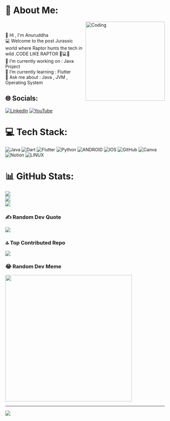 # 💫 About Me:
<img align="right" alt="Coding" width="250" src="https://gifdb.com/images/high/animated-man-computer-coding-nae6mec378lsg1i3.gif"><br><br>👋 Hi , I'm Anuruddha<br>💻 Welcome to the post Jurassic world where Raptor hunts the tech in wild .CODE LIKE RAPTOR 🦖💻🔥<br>🔭 I’m currently working on : Java Project<br>🌱 I’m currently learning : Flutter<br>💬 Ask me about : Java , JVM , Operating System<br>


## 🌐 Socials:
[![LinkedIn](https://img.shields.io/badge/LinkedIn-%230077B5.svg?logo=linkedin&logoColor=white)](https://linkedin.com/in/www.linkedin.com/in/anuruddhagawai) [![YouTube](https://img.shields.io/badge/YouTube-%23FF0000.svg?logo=YouTube&logoColor=white)](https://youtube.com/@@ASinematic) 

# 💻 Tech Stack:
![Java](https://img.shields.io/badge/java-%23ED8B00.svg?style=flat&logo=java&logoColor=white) ![Dart](https://img.shields.io/badge/dart-%230175C2.svg?style=flat&logo=dart&logoColor=white) ![Flutter](https://img.shields.io/badge/Flutter-%2302569B.svg?style=flat&logo=Flutter&logoColor=white) ![Python](https://img.shields.io/badge/python-3670A0?style=flat&logo=python&logoColor=ffdd54) ![ANDROID](https://img.shields.io/badge/android-%2320232a.svg?style=flat&logo=android&logoColor=%a4c639) ![IOS](https://img.shields.io/badge/IOS-%2320232a.svg?style=flat&logo=apple&logoColor=white) ![GitHub](https://img.shields.io/badge/GitHub-%23121011.svg?style=flat&logo=github&logoColor=white) ![Canva](https://img.shields.io/badge/Canva-%2300C4CC.svg?style=flat&logo=Canva&logoColor=white) ![Notion](https://img.shields.io/badge/Notion-%23000000.svg?style=flat&logo=notion&logoColor=white) ![LINUX](https://img.shields.io/badge/Linux-FCC624?style=flat&logo=linux&logoColor=black)
# 📊 GitHub Stats:
![](https://github-readme-stats.vercel.app/api?username=AnuruddhaRaptor&theme=gruvbox&hide_border=false&include_all_commits=false&count_private=false)<br/>
![](https://github-readme-streak-stats.herokuapp.com/?user=AnuruddhaRaptor&theme=gruvbox&hide_border=false)<br/>
![](https://github-readme-stats.vercel.app/api/top-langs/?username=AnuruddhaRaptor&theme=gruvbox&hide_border=false&include_all_commits=false&count_private=false&layout=compact)

### ✍️ Random Dev Quote
![](https://quotes-github-readme.vercel.app/api?type=horizontal&theme=radical)

### 🔝 Top Contributed Repo
![](https://github-contributor-stats.vercel.app/api?username=AnuruddhaRaptor&limit=5&theme=gruvbox&combine_all_yearly_contributions=true)

### 😂 Random Dev Meme
<img src='https://randommeme-five.vercel.app/' style="height: 400px;"/>

---
[![](https://visitcount.itsvg.in/api?id=AnuruddhaRaptor&icon=0&color=8)](https://visitcount.itsvg.in)

<!-- Proudly created with GPRM ( https://gprm.itsvg.in ) -->
